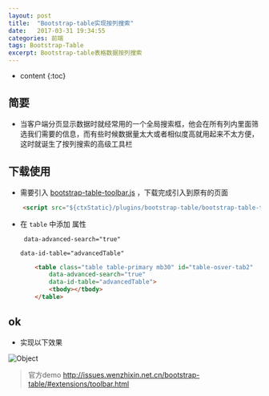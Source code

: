 ```yaml
---
layout: post
title:  "Bootstrap-table实现按列搜索"
date:   2017-03-31 19:34:55
categories: 前端
tags: Bootstrap-Table
excerpt: Bootstrap-table表格数据按列搜索
---
```


* content
{:toc}

## 简要

*   当客户端分页显示数据时就经常用的一个全局搜索框，他会在所有列内里面筛选我们需要的信息，而有些时候数据量太大或者相似度高就用起来不太方便，这时就诞生了按列搜索的高级工具栏



## 下载使用

*   需要引入 [bootstrap-table-toolbar.js](https://github.com/JiaoHongwei/persion_jar) ，下载完成引入到原有的页面
```html
    <script src="${ctxStatic}/plugins/bootstrap-table/bootstrap-table-toolbar.js"></script>
```

*   在 `table` 中添加 属性

         data-advanced-search="true"
        
        data-id-table="advancedTable"

    ```html
        <table class="table table-primary mb30" id="table-osver-tab2" 
            data-advanced-search="true"
            data-id-table="advancedTable">
            <tbody></tbody>
        </table>
    ```


##  ok

*   实现以下效果

![Object](http://jiaohongwei.github.io/images/2017-03/20170331194730.png)

>   官方demo  http://issues.wenzhixin.net.cn/bootstrap-table/#extensions/toolbar.html 
